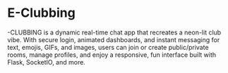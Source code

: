 # E-Clubbing
-CLUBBING is a dynamic real-time chat app that recreates a neon-lit club vibe. With secure login, animated dashboards, and instant messaging for text, emojis, GIFs, and images, users can join or create public/private rooms, manage profiles, and enjoy a responsive, fun interface built with Flask, SocketIO, and more.
